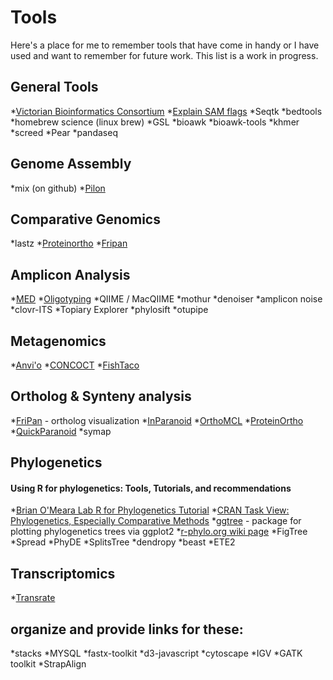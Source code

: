 Tools
=====

Here's a place for me to remember tools that have come in handy or I have used and want to remember for future work. This list is a work in progress.

General Tools
-------------

*[Victorian Bioinformatics Consortium](http://www.vicbioinformatics.com/software.shtml)
*[Explain SAM flags](https://broadinstitute.github.io/picard/explain-flags.html)
*Seqtk
*bedtools
*homebrew science (linux brew)
*GSL
*bioawk
*bioawk-tools
*khmer
*screed
*Pear
*pandaseq

Genome Assembly
---------------
*mix (on github)
*[Pilon](https://github.com/broadinstitute/pilon)

Comparative Genomics
--------------------
*lastz
*[Proteinortho](https://www.bioinf.uni-leipzig.de/Software/proteinortho/)
*[Fripan](http://www.vicbioinformatics.com/software.fripan.shtml)

Amplicon Analysis
-----------------

*[MED](http://merenlab.org/projects/med/)
*[Oligotyping](http://merenlab.org/projects/oligotyping/)
*QIIME / MacQIIME
*mothur
*denoiser
*amplicon noise
*clovr-ITS
*Topiary Explorer
*phylosift
*otupipe

Metagenomics
------------

*[Anvi'o](http://merenlab.org/2015/05/02/anvio-tutorial/)
*[CONCOCT](http://www.nature.com/nmeth/journal/v11/n11/full/nmeth.3103.html)
*[FishTaco](http://omanor.github.io/fishtaco/)

Ortholog & Synteny analysis
---------------------------

*[FriPan](http://www.vicbioinformatics.com/software.fripan.shtml) - ortholog visualization
*[InParanoid](http://inparanoid.sbc.su.se/cgi-bin/index.cgi)
*[OrthoMCL](http://www.orthomcl.org/orthomcl)
*[ProteinOrtho](https://www.bioinf.uni-leipzig.de/Software/proteinortho/)
*[QuickParanoid](http://pl.postech.ac.kr/QuickParanoid/)
*symap

Phylogenetics
-------------

#### Using R for phylogenetics: Tools, Tutorials, and recommendations

*[Brian O'Meara Lab R for Phylogenetics Tutorial](http://www.brianomeara.info/tutorials/r_phylogenetics)
*[CRAN Task View: Phylogenetics, Especially Comparative Methods](http://cran.r-project.org/web/views/Phylogenetics.html)
*[ggtree](http://www.bioconductor.org/packages/release/bioc/vignettes/ggtree/inst/doc/ggtree.html) - package for plotting phylogenetics trees via ggplot2
*[r-phylo.org wiki page](http://www.r-phylo.org/wiki/Main_Page)
*FigTree
*Spread
*PhyDE
*SplitsTree
*dendropy
*beast
*ETE2

Transcriptomics
---------------
*[Transrate](http://hibberdlab.com/transrate/)

## organize and provide links for these:

*stacks
*MYSQL
*fastx-toolkit
*d3-javascript
*cytoscape
*IGV
*GATK toolkit
*StrapAlign

